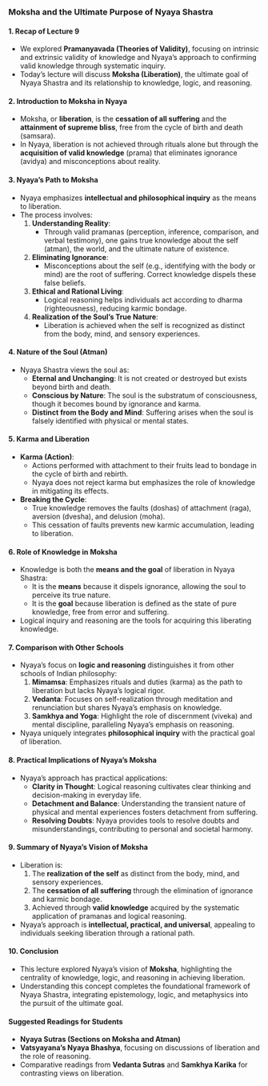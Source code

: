 ### Moksha and the Ultimate Purpose of Nyaya Shastra

#### 1. **Recap of Lecture 9**
   - We explored **Pramanyavada (Theories of Validity)**, focusing on intrinsic and extrinsic validity of knowledge and Nyaya’s approach to confirming valid knowledge through systematic inquiry.
   - Today’s lecture will discuss **Moksha (Liberation)**, the ultimate goal of Nyaya Shastra and its relationship to knowledge, logic, and reasoning.

#### 2. **Introduction to Moksha in Nyaya**
   - Moksha, or **liberation**, is the **cessation of all suffering** and the **attainment of supreme bliss**, free from the cycle of birth and death (samsara).
   - In Nyaya, liberation is not achieved through rituals alone but through the **acquisition of valid knowledge** (prama) that eliminates ignorance (avidya) and misconceptions about reality.

#### 3. **Nyaya’s Path to Moksha**
   - Nyaya emphasizes **intellectual and philosophical inquiry** as the means to liberation.
   - The process involves:
     1. **Understanding Reality**:
        - Through valid pramanas (perception, inference, comparison, and verbal testimony), one gains true knowledge about the self (atman), the world, and the ultimate nature of existence.
     2. **Eliminating Ignorance**:
        - Misconceptions about the self (e.g., identifying with the body or mind) are the root of suffering. Correct knowledge dispels these false beliefs.
     3. **Ethical and Rational Living**:
        - Logical reasoning helps individuals act according to dharma (righteousness), reducing karmic bondage.
     4. **Realization of the Soul’s True Nature**:
        - Liberation is achieved when the self is recognized as distinct from the body, mind, and sensory experiences.

#### 4. **Nature of the Soul (Atman)**
   - Nyaya Shastra views the soul as:
     - **Eternal and Unchanging**: It is not created or destroyed but exists beyond birth and death.
     - **Conscious by Nature**: The soul is the substratum of consciousness, though it becomes bound by ignorance and karma.
     - **Distinct from the Body and Mind**: Suffering arises when the soul is falsely identified with physical or mental states.

#### 5. **Karma and Liberation**
   - **Karma (Action)**:
     - Actions performed with attachment to their fruits lead to bondage in the cycle of birth and rebirth.
     - Nyaya does not reject karma but emphasizes the role of knowledge in mitigating its effects.
   - **Breaking the Cycle**:
     - True knowledge removes the faults (doshas) of attachment (raga), aversion (dvesha), and delusion (moha).
     - This cessation of faults prevents new karmic accumulation, leading to liberation.

#### 6. **Role of Knowledge in Moksha**
   - Knowledge is both the **means and the goal** of liberation in Nyaya Shastra:
     - It is the **means** because it dispels ignorance, allowing the soul to perceive its true nature.
     - It is the **goal** because liberation is defined as the state of pure knowledge, free from error and suffering.
   - Logical inquiry and reasoning are the tools for acquiring this liberating knowledge.

#### 7. **Comparison with Other Schools**
   - Nyaya’s focus on **logic and reasoning** distinguishes it from other schools of Indian philosophy:
     1. **Mimamsa**: Emphasizes rituals and duties (karma) as the path to liberation but lacks Nyaya’s logical rigor.
     2. **Vedanta**: Focuses on self-realization through meditation and renunciation but shares Nyaya’s emphasis on knowledge.
     3. **Samkhya and Yoga**: Highlight the role of discernment (viveka) and mental discipline, paralleling Nyaya’s emphasis on reasoning.
   - Nyaya uniquely integrates **philosophical inquiry** with the practical goal of liberation.

#### 8. **Practical Implications of Nyaya’s Moksha**
   - Nyaya’s approach has practical applications:
     - **Clarity in Thought**: Logical reasoning cultivates clear thinking and decision-making in everyday life.
     - **Detachment and Balance**: Understanding the transient nature of physical and mental experiences fosters detachment from suffering.
     - **Resolving Doubts**: Nyaya provides tools to resolve doubts and misunderstandings, contributing to personal and societal harmony.

#### 9. **Summary of Nyaya’s Vision of Moksha**
   - Liberation is:
     1. The **realization of the self** as distinct from the body, mind, and sensory experiences.
     2. The **cessation of all suffering** through the elimination of ignorance and karmic bondage.
     3. Achieved through **valid knowledge** acquired by the systematic application of pramanas and logical reasoning.
   - Nyaya’s approach is **intellectual, practical, and universal**, appealing to individuals seeking liberation through a rational path.

#### 10. **Conclusion**
   - This lecture explored Nyaya’s vision of **Moksha**, highlighting the centrality of knowledge, logic, and reasoning in achieving liberation.
   - Understanding this concept completes the foundational framework of Nyaya Shastra, integrating epistemology, logic, and metaphysics into the pursuit of the ultimate goal.

#### Suggested Readings for Students
   - **Nyaya Sutras (Sections on Moksha and Atman)**
   - **Vatsyayana’s Nyaya Bhashya**, focusing on discussions of liberation and the role of reasoning.
   - Comparative readings from **Vedanta Sutras** and **Samkhya Karika** for contrasting views on liberation.
<!--stackedit_data:
eyJoaXN0b3J5IjpbMTY0NDgwNTc3OF19
-->